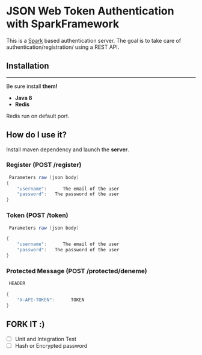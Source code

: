 JSON Web Token Authentication with SparkFramework 
==============

This is a [Spark](http://sparkjava.com/) based authentication server. The goal is to take care of
authentication/registration/ using a REST API.

## Installation
------------
Be sure install **them!**
- **Java 8**
- **Redis**

Redis run on default port.

## How do I use it?

Install maven dependency and launch the **server**.

### Register (POST /register)
```java
 Parameters raw (json body)
{
    "username":      The email of the user 
    "password":   The password of the user
}
```

### Token (POST /token)
```java
 Parameters raw (json body)

{
    "username":      The email of the user 
    "password":   The password of the user
}
```

### Protected Message (POST /protected/deneme)
```java
 HEADER

{
    "X-API-TOKEN":      TOKEN 
}
```

## FORK IT :)

- [ ] Unit and Integration Test
- [ ] Hash or Encrypted password
